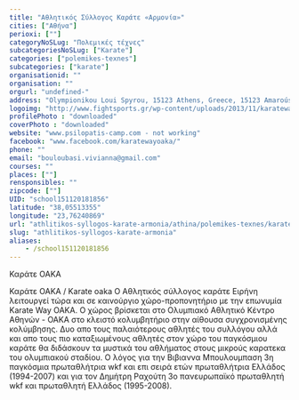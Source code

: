 ```yaml
---
title: "Αθλητικός Σύλλογος Καράτε «Αρμονία»"
cities: ["Αθήνα"]
perioxi: [""]
categoryNoSLug: "Πολεμικές τέχνες"
subcategoriesNoSLug: ["Karate"]
categories: ["polemikes-texnes"]
subcategories: ["karate"]
organisationid: ""
organisation: ""
orgurl: "undefined-"
address: "Olympionikou Loui Spyrou, 15123 Athens, Greece, 15123 Amaroúsion, Greece"
logoimg: "http://www.fightsports.gr/wp-content/uploads/2013/11/karateway_oaka.png"
profilePhoto : "downloaded"
coverPhoto : "downloaded"
website: "www.psilopatis-camp.com - not working"
facebook: "www.facebook.com/karatewayoaka/"
phone: ""
email: "bouloubasi.vivianna@gmail.com"
courses: ""
places: [""]
rensponsibles: ""
zipcode: [""]
UID: "school151120181856"
latitude: "38,05513355"
longitude: "23,76240869"
url: "athlitikos-syllogos-karate-armonia/athina/polemikes-texnes/karate"
slug: "athlitikos-syllogos-karate-armonia"
aliases:
    - /school151120181856
---
```



Καράτε ΟΑΚΑ

Καράτε ΟΑΚΑ / Karate oaka Ο Αθλητικός σύλλογος καράτε Ειρήνη λειτουργεί τώρα και σε καινούργιο χώρο-προπονητήριο με την επωνυμία Karate Way OAKA. Ο χώρος βρίσκεται στο Ολυμπιακό Αθλητικό Κέντρο Αθηνών - ΟΑΚΑ στο κλειστό κολυμβητήριο στην αίθουσα συγχρονισμένης κολύμβησης. Δυο απο τους παλαιότερους αθλητές του συλλόγου αλλά και απο τους πιο καταξιωμένους αθλητές στον χώρο του παγκόσμιου καράτε θα διδάσκουν τα μυστικά του αθλήματος στους μικρούς καρατεκα του ολυμπιακού σταδίου. Ο λόγος για την Βιβιαννα Μπουλουμπαση 3η παγκόσμια πρωταθλήτρια wkf και επι σειρά ετών πρωταθλήτρια Ελλάδος (1994-2007) και για τον Δημήτρη Ραχούτη 3ο πανευρωπαϊκό πρωταθλητή wkf και πρωταθλητή Ελλάδος (1995-2008).